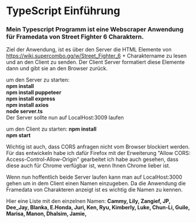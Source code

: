 # TypeScript Einführung   
### Mein Typescript Programm ist eine Webscraper Anwendung für Framedata von Street Fighter 6 Charaktern.

Ziel der Anwendung, ist es über den Server die HTML Elemente von https://wiki.supercombo.gg/w/Street_Fighter_6 + Charaktername zu lesen und an den Client zu senden.
Der Client Server formatiert diese Elemente dann und gibt sie an den Browser zurück.

um den Server zu starten:  
**npm install**  
**npm install puppeteer**  
**npm install express**  
**npm install axios**  
**node server.ts**  
Der Server sollte nun auf LocalHost:3009 laufen

um den Client zu starten:
**npm install**  
**npm start**  

Wichtig ist auch, dass CORS anfragen nicht vom Browser blockiert werden. Für das entwickeln habe ich dafür Firefox mit der Erweiterung "Allow CORS: Access-Control-Allow-Origin" gearbeitet ich habe auch gesehen, dass diese auch für Chrome verfügbar ist, wenn Ihnen Chrome lieber ist.

Wenn nun hoffentlich beide Server laufen kann man auf LocalHost:3000 gehen um in dem Client einen Namen einzugeben. Da die Anwendung die Framedata von Charakteren anzeigt ist es wichtig die Namen zu kennen.

Hier eine Liste mit den einzelnen Namen: 
**Cammy, Lily, Zangief, JP, Dee_Jay, Blanka, E.Honda, Juri, Ken, Ryu, Kimberly, Luke, Chun-Li, Guile, Marisa, Manon, Dhalsim, Jamie,**
